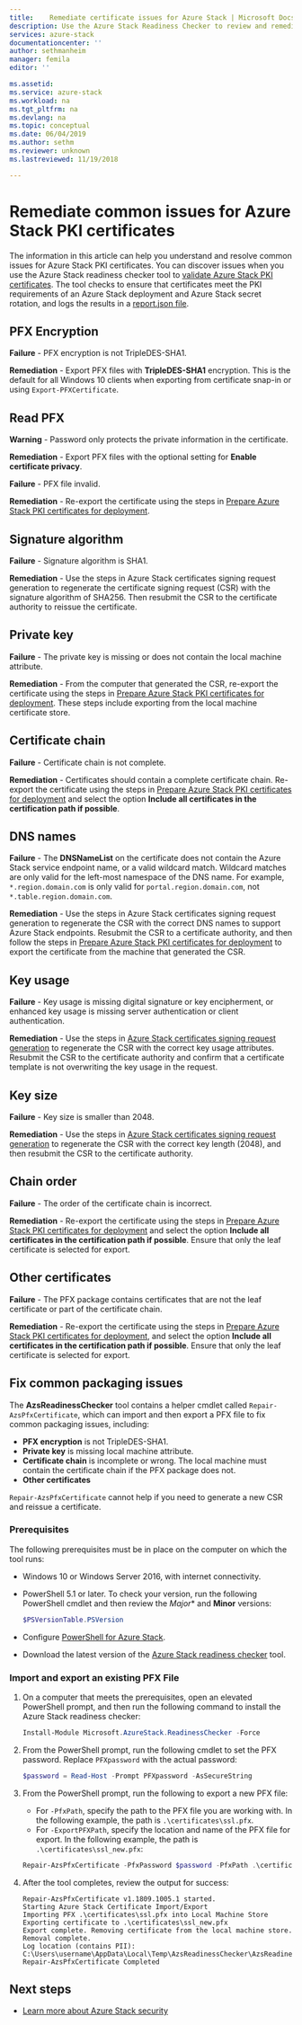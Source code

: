 ```yaml
---
title:    Remediate certificate issues for Azure Stack | Microsoft Docs
description: Use the Azure Stack Readiness Checker to review and remediate certificate issues.
services: azure-stack
documentationcenter: ''
author: sethmanheim
manager: femila
editor: ''

ms.assetid:
ms.service: azure-stack
ms.workload: na
ms.tgt_pltfrm: na
ms.devlang: na
ms.topic: conceptual
ms.date: 06/04/2019
ms.author: sethm
ms.reviewer: unknown
ms.lastreviewed: 11/19/2018

---
```


# Remediate common issues for Azure Stack PKI certificates

The information in this article can help you understand and resolve common issues for Azure Stack PKI certificates. You can discover issues when you use the Azure Stack readiness checker tool to [validate Azure Stack PKI certificates](azure-stack-validate-pki-certs.md). The tool checks to ensure that certificates meet the PKI requirements of an Azure Stack deployment and Azure Stack secret rotation, and logs the results in a [report.json file](azure-stack-validation-report.md).  

## PFX Encryption

**Failure** - PFX encryption is not TripleDES-SHA1.

**Remediation** - Export PFX files with **TripleDES-SHA1** encryption. This is the default for all Windows 10 clients when exporting from certificate snap-in or using `Export-PFXCertificate`.

## Read PFX

**Warning** - Password only protects the private information in the certificate.  

**Remediation** - Export PFX files with the optional setting for **Enable certificate privacy**.  

**Failure** - PFX file invalid.  

**Remediation** - Re-export the certificate using the steps in [Prepare Azure Stack PKI certificates for deployment](azure-stack-prepare-pki-certs.md).

## Signature algorithm

**Failure** - Signature algorithm is SHA1.

**Remediation** - Use the steps in Azure Stack certificates signing request generation to regenerate the certificate signing request (CSR) with the signature algorithm of SHA256. Then resubmit the CSR to the certificate authority to reissue the certificate.

## Private key

**Failure** - The private key is missing or does not contain the local machine attribute.  

**Remediation** - From the computer that generated the CSR, re-export the certificate using the steps in [Prepare Azure Stack PKI certificates for deployment](azure-stack-prepare-pki-certs.md#prepare-certificates-for-deployment). These steps include exporting from the local machine certificate store.

## Certificate chain

**Failure** - Certificate chain is not complete.  

**Remediation** - Certificates should contain a complete certificate chain. Re-export the certificate using the steps in [Prepare Azure Stack PKI certificates for deployment](azure-stack-prepare-pki-certs.md#prepare-certificates-for-deployment) and select the option **Include all certificates in the certification path if possible**.

## DNS names

**Failure** - The **DNSNameList** on the certificate does not contain the Azure Stack service endpoint name, or a valid wildcard match. Wildcard matches are only valid for the left-most namespace of the DNS name. For example, `*.region.domain.com` is only valid for `portal.region.domain.com`, not `*.table.region.domain.com`.

**Remediation** - Use the steps in Azure Stack certificates signing request generation to regenerate the CSR with the correct DNS names to support Azure Stack endpoints. Resubmit the CSR to a certificate authority, and then follow the steps in [Prepare Azure Stack PKI certificates for deployment](azure-stack-prepare-pki-certs.md#prepare-certificates-for-deployment) to export the certificate from the machine that generated the CSR.  

## Key usage

**Failure** - Key usage is missing digital signature or key encipherment, or enhanced key usage is missing server authentication or client authentication.  

**Remediation** - Use the steps in [Azure Stack certificates signing request generation](azure-stack-get-pki-certs.md) to regenerate the CSR with the correct key usage attributes. Resubmit the CSR to the certificate authority and confirm that a certificate template is not overwriting the key usage in the request.

## Key size

**Failure** - Key size is smaller than 2048.

**Remediation** - Use the steps in [Azure Stack certificates signing request generation](azure-stack-get-pki-certs.md) to regenerate the CSR with the correct key length (2048), and then resubmit the CSR to the certificate authority.

## Chain order

**Failure** - The order of the certificate chain is incorrect.  

**Remediation** - Re-export the certificate using the steps in [Prepare Azure Stack PKI certificates for deployment](azure-stack-prepare-pki-certs.md#prepare-certificates-for-deployment) and select the option **Include all certificates in the certification path if possible**. Ensure that only the leaf certificate is selected for export.

## Other certificates

**Failure** - The PFX package contains certificates that are not the leaf certificate or part of the certificate chain.  

**Remediation** - Re-export the certificate using the steps in [Prepare Azure Stack PKI certificates for deployment](azure-stack-prepare-pki-certs.md#prepare-certificates-for-deployment), and select the option **Include all certificates in the certification path if possible**. Ensure that only the leaf certificate is selected for export.

## Fix common packaging issues

The **AzsReadinessChecker** tool contains a helper cmdlet called `Repair-AzsPfxCertificate`, which can import and then export a PFX file to fix common packaging issues, including:

- **PFX encryption** is not TripleDES-SHA1.
- **Private key** is missing local machine attribute.
- **Certificate chain** is incomplete or wrong. The local machine must contain the certificate chain if the PFX package does not.
- **Other certificates**

`Repair-AzsPfxCertificate` cannot help if you need to generate a new CSR and reissue a certificate.

### Prerequisites

The following prerequisites must be in place on the computer on which the tool runs:

- Windows 10 or Windows Server 2016, with internet connectivity.
- PowerShell 5.1 or later. To check your version, run the following PowerShell cmdlet and then review the *Major** and **Minor** versions:

   ```powershell
   $PSVersionTable.PSVersion
   ```

- Configure [PowerShell for Azure Stack](azure-stack-powershell-install.md).
- Download the latest version of the [Azure Stack readiness checker](https://aka.ms/AzsReadinessChecker) tool.

### Import and export an existing PFX File

1. On a computer that meets the prerequisites, open an elevated PowerShell prompt, and then run the following command to install the Azure Stack readiness checker:

   ```powershell
   Install-Module Microsoft.AzureStack.ReadinessChecker -Force
   ```

2. From the PowerShell prompt, run the following cmdlet to set the PFX password. Replace `PFXpassword` with the actual password:

   ```powershell
   $password = Read-Host -Prompt PFXpassword -AsSecureString
   ```

3. From the PowerShell prompt, run the following to export a new PFX file:

   - For `-PfxPath`, specify the path to the PFX file you are working with. In the following example, the path is `.\certificates\ssl.pfx`.
   - For `-ExportPFXPath`, specify the location and name of the PFX file for export. In the following example, the path is `.\certificates\ssl_new.pfx`:

   ```powershell
   Repair-AzsPfxCertificate -PfxPassword $password -PfxPath .\certificates\ssl.pfx -ExportPFXPath .\certificates\ssl_new.pfx
   ```  

4. After the tool completes, review the output for success:

   ```shell
   Repair-AzsPfxCertificate v1.1809.1005.1 started.
   Starting Azure Stack Certificate Import/Export
   Importing PFX .\certificates\ssl.pfx into Local Machine Store
   Exporting certificate to .\certificates\ssl_new.pfx
   Export complete. Removing certificate from the local machine store.
   Removal complete.
   Log location (contains PII): C:\Users\username\AppData\Local\Temp\AzsReadinessChecker\AzsReadinessChecker.log
   Repair-AzsPfxCertificate Completed
   ```

## Next steps

- [Learn more about Azure Stack security](azure-stack-rotate-secrets.md)
